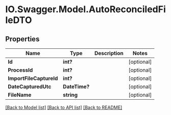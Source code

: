 # IO.Swagger.Model.AutoReconciledFileDTO
## Properties

Name | Type | Description | Notes
------------ | ------------- | ------------- | -------------
**Id** | **int?** |  | [optional] 
**ProcessId** | **int?** |  | [optional] 
**ImportFileCaptureId** | **int?** |  | [optional] 
**DateCapturedUtc** | **DateTime?** |  | [optional] 
**FileName** | **string** |  | [optional] 

[[Back to Model list]](../README.md#documentation-for-models) [[Back to API list]](../README.md#documentation-for-api-endpoints) [[Back to README]](../README.md)

